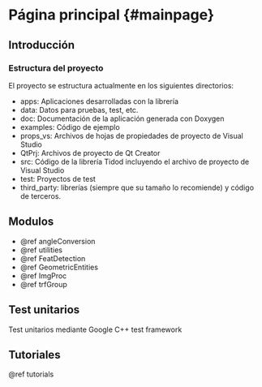 Página principal {#mainpage}
==============

Introducción
------------



### Estructura del proyecto

El proyecto se estructura actualmente en los siguientes directorios:

- apps: Aplicaciones desarrolladas con la librería
- data: Datos para pruebas, test, etc.
- doc: Documentación de la aplicación generada con Doxygen
- examples: Código de ejemplo
- props_vs: Archivos de hojas de propiedades de proyecto de Visual Studio
- QtPrj: Archivos de proyecto de Qt Creator
- src: Código de la librería Tidod incluyendo el archivo de proyecto de Visual Studio
- test: Proyectos de test
- third_party: librerías (siempre que su tamaño lo recomiende) y código de terceros.

Modulos
-------

- @ref angleConversion
- @ref utilities
- @ref FeatDetection
- @ref GeometricEntities
- @ref ImgProc
- @ref trfGroup

Test unitarios
--------------

Test unitarios mediante Google C++ test framework

Tutoriales
----------

@ref tutorials
